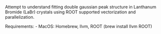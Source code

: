 Attempt to understand fitting double gaussian peak structure in Lanthanum Bromide (LaBr) crystals using ROOT supported vectorization and parallelization.

Requirements:
	- MacOS: Homebrew, llvm, ROOT (brew install llvm ROOT)
